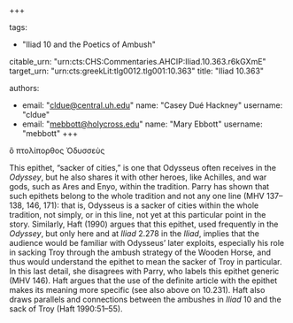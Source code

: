 +++

tags:
- "Iliad 10 and the Poetics of Ambush"

citable_urn: "urn:cts:CHS:Commentaries.AHCIP:Iliad.10.363.r6kGXmE"
target_urn: "urn:cts:greekLit:tlg0012.tlg001:10.363"
title: "Iliad 10.363"

authors:
- email: "cldue@central.uh.edu"
  name: "Casey Dué Hackney"
  username: "cldue"
- email: "mebbott@holycross.edu"
  name: "Mary Ebbott"
  username: "mebbott"
+++

<p>ὃ πτολίπορθος Ὀδυσσεὺς</p><p>This epithet, “sacker of cities,” is one that Odysseus often receives in the <em>Odyssey</em>, but he also shares it with other heroes, like Achilles, and war gods, such as Ares and Enyo, within the tradition. Parry has shown that such epithets belong to the whole tradition and not any one line (MHV 137–138, 146, 171): that is, Odysseus is a sacker of cities within the whole tradition, not simply, or in this line, not yet at this particular point in the story. Similarly, Haft (1990) argues that this epithet, used frequently in the <em>Odyssey</em>, but only here and at <em>Iliad</em> 2.278 in the <em>Iliad</em>, implies that the audience would be familiar with Odysseus’ later exploits, especially his role in sacking Troy through the ambush strategy of the Wooden Horse, and thus would understand the epithet to mean the sacker of Troy in particular. In this last detail, she disagrees with Parry, who labels this epithet generic (MHV 146). Haft argues that the use of the definite article with the epithet makes its meaning more specific (see also above on 10.231). Haft also draws parallels and connections between the ambushes in <em>Iliad</em> 10 and the sack of Troy (Haft 1990:51–55).   </p>